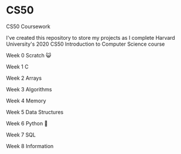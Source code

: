 # CS50
CS50 Coursework

I've created this repository to store my projects as I complete Harvard University's 2020 CS50 Introduction to Computer Science course

Week 0 Scratch 😺

Week 1 C

Week 2 Arrays

Week 3 Algorithms

Week 4 Memory

Week 5 Data Structures

Week 6 Python 🐍

Week 7 SQL

Week 8 Information
